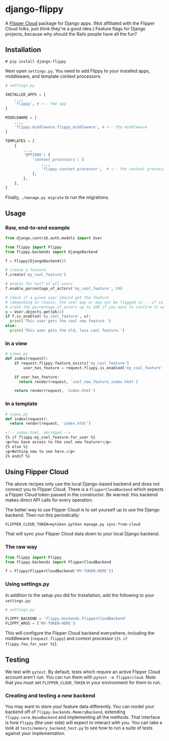 # django-flippy

A [Flipper Cloud](https://www.flippercloud.io/) package for Django apps.
(Not affiliated with the Flipper Cloud folks, just think they're a good idea.)
Feature flags for Django projects, because why should the Rails people have all the fun?

## Installation

```ShellSession
# pip install django-flippy
```

Next open `settings.py`.
You need to add Flippy to your installed apps, middleware, and template context processors.

```python
# settings.py

INSTALLED_APPS = [
    ...,
    'flippy', # <-- the app
]

MIDDLEWARE = [
    ...,
    'flippy.middleware.flippy_middleware', # <-- the middleware
]

TEMPLATES = [
    {
        ...,
        'OPTIONS': {
            'context_processors': [
                ...,
                'flippy.context.processor',  # <-- the context processor
            ],
        },
    },
]
```

Finally, `./manage.py migrate` to run the migrations.

## Usage

### Raw, end-to-end example

```python
from django.contrib.auth.models import User

from flippy import Flippy
from flippy.backends import DjangoBackend

f = Flippy(DjangoBackend())

# create a feature
f.create('my_cool_feature')

# enable for half of all users
f.enable_percentage_of_actors('my_cool_feature', 50)

# check if a given user should get the feature
# (depending on chance, the user may or may not be flagged in -- if so,
# crank the percentage_of_actors up to 100 if you want to confirm it worked)
u = User.objects.get(pk=1)
if f.is_enabled('my_cool_feature', u):
  print('This user gets the cool new feature.')
else:
  print('This user gets the old, less cool feature.')
```

### In a view

```python
# views.py
def index(request):
    if request.flippy.feature_exists('my_cool_feature')
        user_has_feature = request.flippy.is_enabled('my_cool_feature', request.user)

    if user_has_feature:
      return render(request, 'cool_new_feature_index.html')

    return render(request, 'index.html')
```

### In a template

```python
# views.py
def index(request):
  return render(request, 'index.html')
```

```html
<!-- index.html, abridged -->
{% if flippy.my_cool_feature.for_user %}
<p>You have access to the cool new feature!</p>
{% else %}
<p>Nothing new to see here.</p>
{% endif %}
```

## Using Flipper Cloud

The above recipes only use the local Django-based backend and does not connect you to
Flipper Cloud. There is a `FlipperCloudBackend` which expects a Flipper Cloud token
passed in the constructor. Be warned: this backend makes direct API calls for every
operation.

The better way to use Flipper Cloud is to set yourself up to use the Django backend.
Then run this periodically:

```ShellSession
FLIPPER_CLOUD_TOKEN=mytoken python manage.py sync-from-cloud
```

That will sync your Flipper Cloud data down to your local Django backend.

### The raw way

```python
from flippy import Flippy
from flippy.backends import FlipperCloudBackend

f = Flippy(FlipperCloudBackend('MY-TOKEN-HERE'))
```

### Using settings.py

In addition to the setup you did for Installation, add the following to your `settings.py`:

```python
# settings.py

FLIPPY_BACKEND = 'flippy.backends.FlipperCloudBackend'
FLIPPY_ARGS = ['MY-TOKEN-HERE']
```

This will configure the Flipper Cloud backend everywhere, including the middleware (`request.flippy`) and context processor (`{% if flippy.foo.for_user %}`).

## Testing

We test with `pytest`.
By default, tests which require an active Flipper Cloud account aren't run.
You can run them with `pytest -m flippercloud`.
Note that you must set `FLIPPER_CLOUD_TOKEN` in your environment for them to run.

### Creating and testing a new backend

You may want to store your feature data differently. You can model your backend
off of `flippy.backends.MemoryBackend`, extending `flippy.core.BaseBackend` and
implementing all the methods. That interface is how `Flippy` (the user side) will
expect to interact with you. You can take a look at `tests/memory_backend_test.py`
to see how to run a suite of tests against your implementation.
